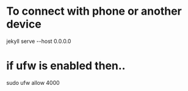 # To connect with phone or another device
jekyll serve --host 0.0.0.0

# if ufw is enabled then..
sudo ufw allow 4000
